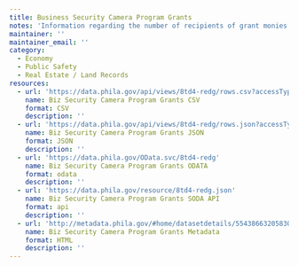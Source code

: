 ```yaml
---
title: Business Security Camera Program Grants
notes: 'Information regarding the number of recipients of grant monies for the Business Security Camera Program. Used for tracking completed projects, by zip code and census tract and dollar value of reimbursement.'
maintainer: ''
maintainer_email: ''
category:
  - Economy
  - Public Safety
  - Real Estate / Land Records
resources:
  - url: 'https://data.phila.gov/api/views/8td4-redg/rows.csv?accessType=DOWNLOAD'
    name: Biz Security Camera Program Grants CSV
    format: CSV
    description: ''
  - url: 'https://data.phila.gov/api/views/8td4-redg/rows.json?accessType=DOWNLOAD'
    name: Biz Security Camera Program Grants JSON
    format: JSON
    description: ''
  - url: 'https://data.phila.gov/OData.svc/8td4-redg'
    name: Biz Security Camera Program Grants ODATA
    format: odata
    description: ''
  - url: 'https://data.phila.gov/resource/8td4-redg.json'
    name: Biz Security Camera Program Grants SODA API
    format: api
    description: ''
  - url: 'http://metadata.phila.gov/#home/datasetdetails/5543866320583086178c4ef2/'
    name: Biz Security Camera Program Grants Metadata
    format: HTML
    description: ''
---
```

